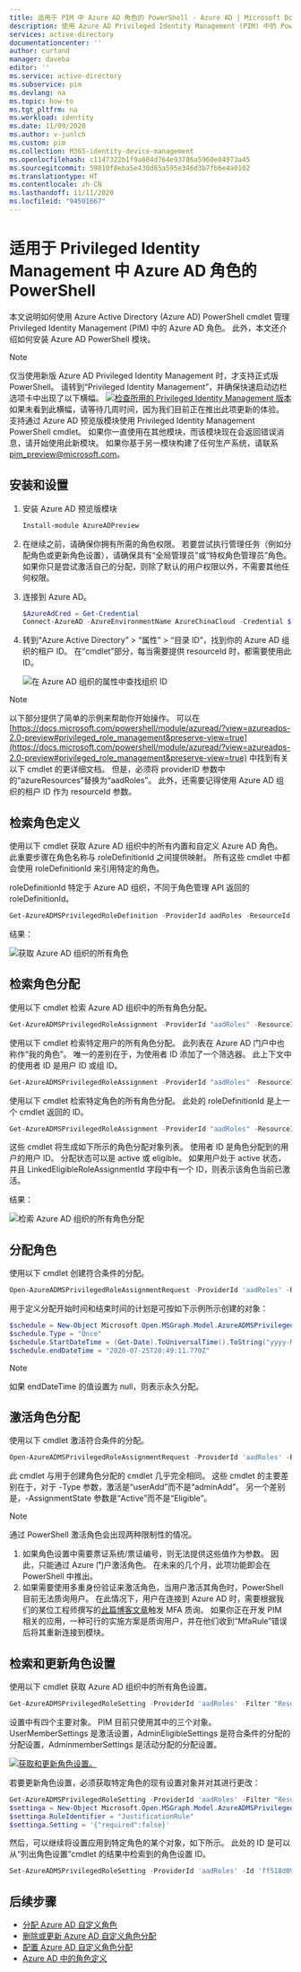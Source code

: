 ```yaml
---
title: 适用于 PIM 中 Azure AD 角色的 PowerShell - Azure AD | Microsoft Docs
description: 使用 Azure AD Privileged Identity Management (PIM) 中的 PowerShell cmdlet 管理 Azure AD 角色。
services: active-directory
documentationcenter: ''
author: curtand
manager: daveba
editor: ''
ms.service: active-directory
ms.subservice: pim
ms.devlang: na
ms.topic: how-to
ms.tgt_pltfrm: na
ms.workload: identity
ms.date: 11/09/2020
ms.author: v-junlch
ms.custom: pim
ms.collection: M365-identity-device-management
ms.openlocfilehash: c1147322b1f9a684d764e93786a5960e84973a45
ms.sourcegitcommit: 59810f8eba5e430d85a595e346d3b7fb6e4a0102
ms.translationtype: HT
ms.contentlocale: zh-CN
ms.lasthandoff: 11/11/2020
ms.locfileid: "94501667"
---
```

# <a name="powershell-for-azure-ad-roles-in-privileged-identity-management"></a>适用于 Privileged Identity Management 中 Azure AD 角色的 PowerShell

本文说明如何使用 Azure Active Directory (Azure AD) PowerShell cmdlet 管理 Privileged Identity Management (PIM) 中的 Azure AD 角色。 此外，本文还介绍如何安装 Azure AD PowerShell 模块。

> [!Note]
> 仅当使用新版 Azure AD Privileged Identity Management 时，才支持正式版 PowerShell。 请转到“Privileged Identity Management”，并确保快速启动边栏选项卡中出现了以下横幅。
> [![检查所用的 Privileged Identity Management 版本](./media/pim-how-to-add-role-to-user/pim-new-version.png "选择“Azure AD”>“Privileged Identity Management”")](./media/pim-how-to-add-role-to-user/pim-new-version.png#lightbox)如果未看到此横幅，请等待几周时间，因为我们目前正在推出此项更新的体验。
> 支持通过 Azure AD 预览版模块使用 Privileged Identity Management PowerShell cmdlet。 如果你一直使用在其他模块，而该模块现在会返回错误消息，请开始使用此新模块。 如果你基于另一模块构建了任何生产系统，请联系 [pim_preview@microsoft.com](mailto:pim_preview@microsoft.com)。

## <a name="installation-and-setup"></a>安装和设置

1. 安装 Azure AD 预览版模块

    ```powershell
    Install-module AzureADPreview
    ```

1. 在继续之前，请确保你拥有所需的角色权限。 若要尝试执行管理任务（例如分配角色或更新角色设置），请确保具有“全局管理员”或“特权角色管理员”角色。 如果你只是尝试激活自己的分配，则除了默认的用户权限以外，不需要其他任何权限。

1. 连接到 Azure AD。

    ```powershell
    $AzureAdCred = Get-Credential  
    Connect-AzureAD -AzureEnvironmentName AzureChinaCloud -Credential $AzureAdCred
    ```

1. 转到“Azure Active Directory” > “属性” > “目录 ID”，找到你的 Azure AD 组织的租户 ID。   在“cmdlet”部分，每当需要提供 resourceId 时，都需要使用此 ID。

    ![在 Azure AD 组织的属性中查找组织 ID](./media/powershell-for-azure-ad-roles/tenant-id-for-Azure-ad-org.png)

> [!Note]
> 以下部分提供了简单的示例来帮助你开始操作。 可以在 [https://docs.microsoft.com/powershell/module/azuread/?view=azureadps-2.0-preview#privileged_role_management&preserve-view=true](https://docs.microsoft.com/powershell/module/azuread/?view=azureadps-2.0-preview#privileged_role_management&preserve-view=true) 中找到有关以下 cmdlet 的更详细文档。 但是，必须将 providerID 参数中的“azureResources”替换为“aadRoles”。 此外，还需要记得使用 Azure AD 组织的租户 ID 作为 resourceId 参数。

## <a name="retrieving-role-definitions"></a>检索角色定义

使用以下 cmdlet 获取 Azure AD 组织中的所有内置和自定义 Azure AD 角色。 此重要步骤在角色名称与 roleDefinitionId 之间提供映射。 所有这些 cmdlet 中都会使用 roleDefinitionId 来引用特定的角色。

roleDefinitionId 特定于 Azure AD 组织，不同于角色管理 API 返回的 roleDefinitionId。

```powershell
Get-AzureADMSPrivilegedRoleDefinition -ProviderId aadRoles -ResourceId 926d99e7-117c-4a6a-8031-0cc481e9da26
```

结果：

![获取 Azure AD 组织的所有角色](./media/powershell-for-azure-ad-roles/get-all-roles-result.png)

## <a name="retrieving-role-assignments"></a>检索角色分配

使用以下 cmdlet 检索 Azure AD 组织中的所有角色分配。

```powershell
Get-AzureADMSPrivilegedRoleAssignment -ProviderId "aadRoles" -ResourceId "926d99e7-117c-4a6a-8031-0cc481e9da26"
```

使用以下 cmdlet 检索特定用户的所有角色分配。 此列表在 Azure AD 门户中也称作“我的角色”。 唯一的差别在于，为使用者 ID 添加了一个筛选器。 此上下文中的使用者 ID 是用户 ID 或组 ID。

```powershell
Get-AzureADMSPrivilegedRoleAssignment -ProviderId "aadRoles" -ResourceId "926d99e7-117c-4a6a-8031-0cc481e9da26" -Filter "subjectId eq 'f7d1887c-7777-4ba3-ba3d-974488524a9d'" 
```

使用以下 cmdlet 检索特定角色的所有角色分配。 此处的 roleDefinitionId 是上一个 cmdlet 返回的 ID。

```powershell
Get-AzureADMSPrivilegedRoleAssignment -ProviderId "aadRoles" -ResourceId "926d99e7-117c-4a6a-8031-0cc481e9da26" -Filter "roleDefinitionId eq '0bb54a22-a3df-4592-9dc7-9e1418f0f61c'"
```

这些 cmdlet 将生成如下所示的角色分配对象列表。 使用者 ID 是角色分配到的用户的用户 ID。 分配状态可以是 active 或 eligible。 如果用户处于 active 状态，并且 LinkedEligibleRoleAssignmentId 字段中有一个 ID，则表示该角色当前已激活。

结果：

![检索 Azure AD 组织的所有角色分配](./media/powershell-for-azure-ad-roles/get-all-role-assignments-result.png)

## <a name="assign-a-role"></a>分配角色

使用以下 cmdlet 创建符合条件的分配。

```powershell
Open-AzureADMSPrivilegedRoleAssignmentRequest -ProviderId 'aadRoles' -ResourceId '926d99e7-117c-4a6a-8031-0cc481e9da26' -RoleDefinitionId 'ff690580-d1c6-42b1-8272-c029ded94dec' -SubjectId 'f7d1887c-7777-4ba3-ba3d-974488524a9d' -Type 'adminAdd' -AssignmentState 'Eligible' -schedule $schedule -reason "dsasdsas" 
```

用于定义分配开始时间和结束时间的计划是可按如下示例所示创建的对象：

```powershell
$schedule = New-Object Microsoft.Open.MSGraph.Model.AzureADMSPrivilegedSchedule
$schedule.Type = "Once"
$schedule.StartDateTime = (Get-Date).ToUniversalTime().ToString("yyyy-MM-ddTHH:mm:ss.fffZ")
$schedule.endDateTime = "2020-07-25T20:49:11.770Z"
```
> [!Note]
> 如果 endDateTime 的值设置为 null，则表示永久分配。

## <a name="activate-a-role-assignment"></a>激活角色分配

使用以下 cmdlet 激活符合条件的分配。

```powershell
Open-AzureADMSPrivilegedRoleAssignmentRequest -ProviderId 'aadRoles' -ResourceId '926d99e7-117c-4a6a-8031-0cc481e9da26' -RoleDefinitionId 'f55a9a68-f424-41b7-8bee-cee6a442d418' -SubjectId 'f7d1887c-7777-4ba3-ba3d-974488524a9d' -Type 'UserAdd' -AssignmentState 'Active' -schedule $schedule -reason "dsasdsas"
``` 

此 cmdlet 与用于创建角色分配的 cmdlet 几乎完全相同。 这些 cmdlet 的主要差别在于，对于 -Type 参数，激活是“userAdd”而不是“adminAdd”。 另一个差别是，-AssignmentState 参数是“Active”而不是“Eligible”。

> [!Note]
> 通过 PowerShell 激活角色会出现两种限制性的情况。
> 1. 如果角色设置中需要票证系统/票证编号，则无法提供这些值作为参数。 因此，只能通过 Azure 门户激活角色。 在未来的几个月，此项功能即会在 PowerShell 中推出。
> 1. 如果需要使用多重身份验证来激活角色，当用户激活其角色时，PowerShell 目前无法质询用户。 在此情况下，用户在连接到 Azure AD 时，需要根据我们的某位工程师撰写的[此篇博客文章](http://www.anujchaudhary.com/2020/02/connect-to-azure-ad-powershell-with-mfa.html)触发 MFA 质询。 如果你正在开发 PIM 相关的应用，一种可行的实施方案是质询用户，并在他们收到“MfaRule”错误后将其重新连接到模块。

## <a name="retrieving-and-updating-role-settings"></a>检索和更新角色设置

使用以下 cmdlet 获取 Azure AD 组织中的所有角色设置。

```powershell
Get-AzureADMSPrivilegedRoleSetting -ProviderId 'aadRoles' -Filter "ResourceId eq '926d99e7-117c-4a6a-8031-0cc481e9da26'"
```

设置中有四个主要对象。 PIM 目前只使用其中的三个对象。 UserMemberSettings 是激活设置，AdminEligibleSettings 是符合条件的分配的分配设置，AdminmemberSettings 是活动分配的分配设置。

[![获取和更新角色设置。](./media/powershell-for-azure-ad-roles/get-update-role-settings-result.png)](./media/powershell-for-azure-ad-roles/get-update-role-settings-result.png#lightbox)

若要更新角色设置，必须获取特定角色的现有设置对象并对其进行更改：

```powershell
Get-AzureADMSPrivilegedRoleSetting -ProviderId 'aadRoles' -Filter "ResourceId eq 'tenant id' and RoleDefinitionId eq 'role id'"
$settinga = New-Object Microsoft.Open.MSGraph.Model.AzureADMSPrivilegedRuleSetting
$settinga.RuleIdentifier = "JustificationRule"
$settinga.Setting = '{"required":false}'
```

然后，可以继续将设置应用到特定角色的某个对象，如下所示。 此处的 ID 是可以从“列出角色设置”cmdlet 的结果中检索到的角色设置 ID。

```powershell
Set-AzureADMSPrivilegedRoleSetting -ProviderId 'aadRoles' -Id 'ff518d09-47f5-45a9-bb32-71916d9aeadf' -ResourceId '3f5887ed-dd6e-4821-8bde-c813ec508cf9' -RoleDefinitionId '2387ced3-4e95-4c36-a915-73d803f93702' -UserMemberSettings $settinga 
```

## <a name="next-steps"></a>后续步骤

- [分配 Azure AD 自定义角色](azure-ad-custom-roles-assign.md)
- [删除或更新 Azure AD 自定义角色分配](azure-ad-custom-roles-update-remove.md)
- [配置 Azure AD 自定义角色分配](azure-ad-custom-roles-configure.md)
- [Azure AD 中的角色定义](../roles/permissions-reference.md)

